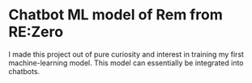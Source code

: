 # Chatbot ML model of Rem from RE:Zero 

I made this project out of pure curiosity and interest in training my first machine-learning model. This model can essentially be integrated into chatbots. 
